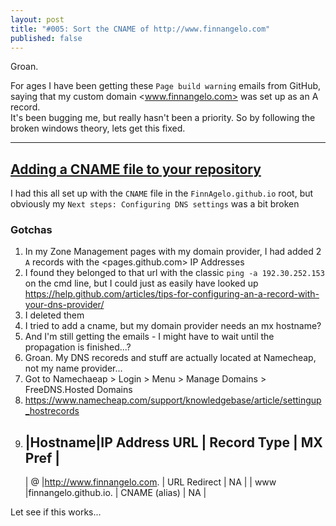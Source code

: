 ```yaml
---
layout: post
title: "#005: Sort the CNAME of http://www.finnangelo.com"
published: false
---
```

Groan. 

For ages I have been getting these `Page build warning` emails from GitHub, saying that my custom domain <www.finnangelo.com> was set up as an A record.  
It's been bugging me, but really hasn't been a priority. So by following the broken windows theory, lets get this fixed.

----------------------------------------
[Adding a CNAME file to your repository](https://help.github.com/articles/adding-a-cname-file-to-your-repository/)
----------------------------------------

I had this all set up with the `CNAME` file in the `FinnAgelo.github.io` root, but obviously my `Next steps: Configuring DNS settings` was a bit broken

### Gotchas ###

01. In my Zone Management pages with my domain provider, I had added 2 `A` records with the <pages.github.com> IP Addresses
02. I found they belonged to that url with the classic `ping -a 192.30.252.153` on the cmd line, but I could just as easily have looked up https://help.github.com/articles/tips-for-configuring-an-a-record-with-your-dns-provider/ 
03. I deleted them
04. I tried to add a cname, but my domain provider needs an mx hostname?
05. And I'm still getting the emails - I might have to wait until the propagation is finished...?
06. Groan. My DNS recoreds and stuff are actually located at Namecheap, not my name provider...
07. Got to Namechaeap > Login > Menu > Manage Domains > FreeDNS.Hosted Domains
08. https://www.namecheap.com/support/knowledgebase/article/settingup_hostrecords 
09. |Hostname|IP Address URL             | Record Type   | MX Pref |
    ----------------------------------------------------------------
    | @      |http://www.finnangelo.com. | URL Redirect  | NA      |
    | www    |finnangelo.github.io.      | CNAME (alias) | NA      |

Let see if this works...
